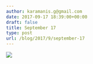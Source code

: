 ```yaml
---
author: karamanis.g@gmail.com
date: 2017-09-17 18:39:00+00:00
draft: false
title: September 17
type: post
url: /blog/2017/9/september-17
---
```




  
   ![](https://images.squarespace-cdn.com/content/v1/4f3f61bae4b063b909445965/1505670110982-A0U4PQA8FEDGANMRXFMJ/ke17ZwdGBToddI8pDm48kDHPSfPanjkWqhH6pl6g5ph7gQa3H78H3Y0txjaiv_0fDoOvxcdMmMKkDsyUqMSsMWxHk725yiiHCCLfrh8O1z4YTzHvnKhyp6Da-NYroOW3ZGjoBKy3azqku80C789l0mwONMR1ELp49Lyc52iWr5dNb1QJw9casjKdtTg1_-y4jz4ptJBmI9gQmbjSQnNGng/IMG_2277.jpg?format=original)

  


